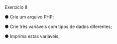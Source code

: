Exercício 8

● Crie um arquivo PHP;

● Crie três variáveis com tipos de dados diferentes;

● Imprima estas variáveis;